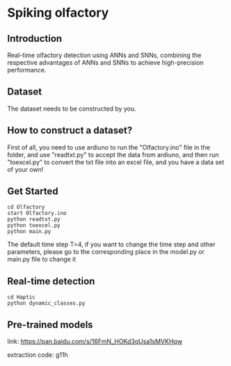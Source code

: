# Spiking olfactory



## Introduction

Real-time olfactory detection using ANNs and SNNs, combining the respective advantages of ANNs and SNNs to achieve high-precision performance.

## Dataset

The dataset needs to be constructed by you.

## How to construct a dataset?

First of all, you need to use ardiuno to run the "Olfactory.ino" file in the folder, and use "readtxt.py" to accept the data from ardiuno, and then run "toexcel.py" to convert the txt file into an excel file, and you have a data set of your own!
## Get Started


```
cd Olfactory
start Olfactory.ino
python readtxt.py
python toexcel.py
python main.py 
```

The default time step T=4, if you want to change the time step and other parameters, please go to the corresponding place in the model.py or main.py file to change it

## Real-time detection
```
cd Haptic
python dynamic_classes.py
```

## Pre-trained models

link: https://pan.baidu.com/s/16FmN_HOKd3qUsa1sMVKHqw 

extraction code: g11h




